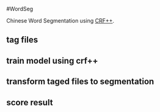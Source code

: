 #WordSeg

Chinese Word Segmentation using [CRF++][link1].

[link1]:http://crfpp.googlecode.com/svn/trunk/doc/index.html

[link2]:https://github.com/isnowfy/snowseg/blob/master/unigram_add_one.py

## tag files

## train model using crf++

## transform taged files to segmentation

## score result

